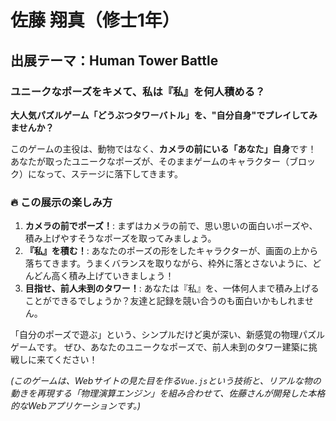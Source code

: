 # 佐藤 翔真（修士1年）

## 出展テーマ：Human Tower Battle

### ユニークなポーズをキメて、私は『私』を何人積める？

**大人気パズルゲーム「どうぶつタワーバトル」を、"自分自身"でプレイしてみませんか？**

このゲームの主役は、動物ではなく、**カメラの前にいる「あなた」自身**です！
あなたが取ったユニークなポーズが、そのままゲームのキャラクター（ブロック）になって、ステージに落下してきます。

### 🔥 この展示の楽しみ方

1.  **カメラの前でポーズ！**: まずはカメラの前で、思い思いの面白いポーズや、積み上げやすそうなポーズを取ってみましょう。
2.  **『私』を積む！**: あなたのポーズの形をしたキャラクターが、画面の上から落ちてきます。うまくバランスを取りながら、枠外に落とさないように、どんどん高く積み上げていきましょう！
3.  **目指せ、前人未到のタワー！**: あなたは『私』を、一体何人まで積み上げることができるでしょうか？友達と記録を競い合うのも面白いかもしれません。

「自分のポーズで遊ぶ」という、シンプルだけど奥が深い、新感覚の物理パズルゲームです。
ぜひ、あなたのユニークなポーズで、前人未到のタワー建築に挑戦しに来てください！

*(このゲームは、Webサイトの見た目を作る`Vue.js`という技術と、リアルな物の動きを再現する「物理演算エンジン」を組み合わせて、佐藤さんが開発した本格的なWebアプリケーションです。)*